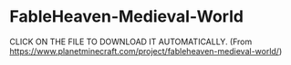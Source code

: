 # FableHeaven-Medieval-World
CLICK ON THE FILE TO DOWNLOAD IT AUTOMATICALLY. (From https://www.planetminecraft.com/project/fableheaven-medieval-world/)
